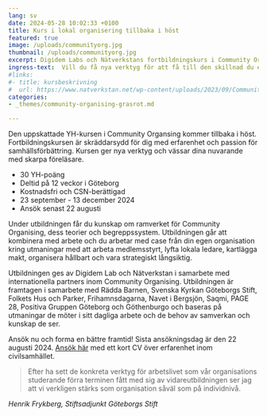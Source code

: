 ```yaml
---
lang: sv
date: 2024-05-28 10:02:33 +0100
title: Kurs i lokal organisering tillbaka i höst
featured: true
image: /uploads/communityorg.jpg
thumbnail: /uploads/communityorg.jpg
excerpt: Digidem Labs och Nätverkstans fortbildningskurs i Community Organising kommer tillbaka i höts.
ingress-text:  Vill du få nya verktyg för att få till den skillnad du eller din organisation arbetar med?
#links:
#- title: kursbeskrivning
#  url: https://www.natverkstan.net/wp-content/uploads/2023/09/Community-Organizer_2023_rev.pdf
categories:
- _themes/community-organising-grasrot.md

---
```


Den uppskattade YH-kursen i Community Organsing kommer tillbaka i höst. Fortbildningskursen är skräddarsydd för dig med erfarenhet och passion för samhällsförbättring. Kursen ger nya verktyg och vässar dina nuvarande med skarpa föreläsare.

* 30 YH-poäng
* Deltid på 12 veckor i Göteborg
* Kostnadsfri och CSN-berättigad
* 23 september - 13 december 2024
* Ansök senast 22 augusti

Under utbildningen får du kunskap om ramverket för Community Organising, dess teorier och begreppssystem. Utbildningen går att kombinera med arbete och du arbetar med case från din egen organisation kring utmaningar med att arbeta medlemsstyrt, lyfta lokala ledare, kartlägga makt, organisera hållbart och vara strategiskt långsiktig.

Utbildningen ges av Digidem Lab och Nätverkstan i samarbete med internationella partners inom Community Organising. Utbildningen är framtagen i samarbete med Rädda Barnen, Svenska Kyrkan Göteborgs Stift, Folkets Hus och Parker, Frihamnsdagarna, Navet i Bergsjön, Saqmi, PAGE 28, Positiva Gruppen Göteborg och Göthenburgo och baseras på utmaningar de möter i sitt dagliga arbete och de behov av samverkan och kunskap de ser.

Ansök nu och forma en bättre framtid! Sista ansökningsdag är den 22 augusti 2024. [Ansök här](https://form.digidemlab.org/ansokan-yh-kurs-2024) med ett kort CV över erfarenhet inom civilsamhället.

<!--
[Läs hela kursbeskrivningen från Nätverkstan.](https://digidemlab.us16.list-manage.com/track/click?u=fa4e278976123653c61866aa8&id=342b7c7efd&e=cfa7b1c069)
-->

> Efter ha sett de konkreta verktyg för arbetslivet som vår organisations
studerande förra terminen fått med sig av vidareutbildningen ser jag att vi verkligen stärks som
organisation såväl som på individnivå.

_Henrik Frykberg, Stiftsadjunkt Göteborgs Stift_
